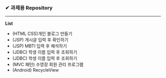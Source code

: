 ### ✔ 과제용 Repository

---

**List**

- (HTML CSS)개인 블로그 만들기
- (JSP) 게시글 입력 후 확인하기
- (JSP) MBTI 입력 후 해석하기
- (JDBC) 학생 이름 입력 후 조회하기
- (JDBC) 학생 이름 입력 후 조회하기
- (MVC 패턴) 수영장 회원 관리 프로그램
- (Android) RecycleView
